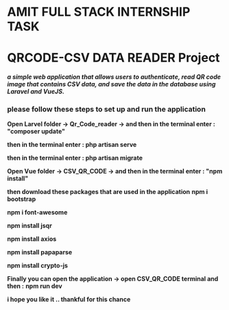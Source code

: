 # AMIT FULL STACK INTERNSHIP TASK

# QRCODE-CSV DATA READER Project 

**_a simple web application that allows users to authenticate, read QR code image that contains CSV data, and save the data in the database using Laravel and VueJS._**

### please follow these steps to set up and run the application
**Open Larvel folder -> Qr_Code_reader -> and then in the terminal enter : "composer update"**

**then in the terminal enter : php artisan serve** 


**then in the terminal enter : php artisan migrate** 


**Open Vue folder -> CSV_QR_CODE -> and then in the terminal enter : "npm install"** 

**then download these packages that are used in the application** 
**npm i bootstrap** 


**npm i font-awesome** 


**npm install jsqr** 

**npm install axios** 

**npm install papaparse** 

**npm install crypto-js** 


**Finally you can open the application -> open CSV_QR_CODE terminal and then :**
**npm run dev**



**i hope you like it .. thankful for this chance**


